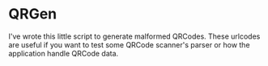 # QRGen

I've wrote this little script to generate malformed QRCodes.
These urlcodes are useful if you want to test some QRCode scanner's parser or how the application handle QRCode data.
